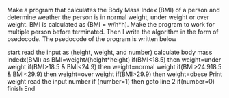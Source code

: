 Make a program that calculates the Body Mass Index (BMI) of a person and determine weather the person is
in normal weight, under weight or over weight. BMI is calculated as (BMI = w/h*h). Make the program to
work for multiple person before terminated.
Then I write the algorithm in the form of psedocode. The psedocode of the program is written below


start
read the input as (height, weight, and number)
calculate body mass indedx(BMI) as BMI=weight/(height*height)
if(BMI<18.5) then weight=under weight
if(BMI>18.5 & BMI<24.9) then weight=normal weight
if(BMI>24.918.5 & BMI<29.9) then weight=over weight
if(BMI>29.9) then weight=obese
Print weight
read the input number 
if (number=1) then goto line 2
if(number=0) finish
End
